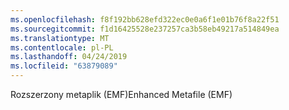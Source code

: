 ```yaml
---
ms.openlocfilehash: f8f192bb628efd322ec0e0a6f1e01b76f8a22f51
ms.sourcegitcommit: f1d16425528e237257ca3b58eb49217a514849ea
ms.translationtype: MT
ms.contentlocale: pl-PL
ms.lasthandoff: 04/24/2019
ms.locfileid: "63879089"
---
```

<span data-ttu-id="fd9db-101">Rozszerzony metaplik (EMF)</span><span class="sxs-lookup"><span data-stu-id="fd9db-101">Enhanced Metafile (EMF)</span></span>